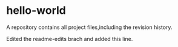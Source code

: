# hello-world
A repository contains all project files,including the revision history.

Edited the readme-edits brach and added this line.
